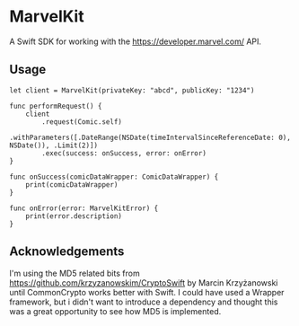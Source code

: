 # MarvelKit

A Swift SDK for working with the https://developer.marvel.com/ API.

## Usage

    let client = MarvelKit(privateKey: "abcd", publicKey: "1234")
    
    func performRequest() {
        client
            .request(Comic.self)
            .withParameters([.DateRange(NSDate(timeIntervalSinceReferenceDate: 0), NSDate()), .Limit(2)])
            .exec(success: onSuccess, error: onError)
    }

    func onSuccess(comicDataWrapper: ComicDataWrapper) {
        print(comicDataWrapper)
    }

    func onError(error: MarvelKitError) {
        print(error.description)
    }

## Acknowledgements

I'm using the MD5 related bits from https://github.com/krzyzanowskim/CryptoSwift by Marcin Krzyżanowski until CommonCrypto works better with Swift. I could have used a Wrapper framework, but i didn't want to introduce a dependency and thought this was a great opportunity to see how MD5 is implemented.
